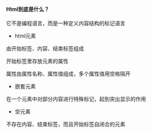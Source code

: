 #### Html到底是什么？

它不是编程语言，而是一种定义内容结构的标记语言

- html元素

由开始标签、内容、结束标签组成

开始标签里存放元素的属性

属性由属性名称、属性值组成，多个属性值用空格隔开

- 嵌套元素

在一个元素中对部分内容进行特殊标记，起到突出显示的作用

- 空元素

不存在内容、结束标签，而且开始标签自闭合的元素
